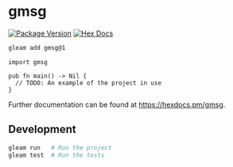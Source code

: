 # gmsg

[![Package Version](https://img.shields.io/hexpm/v/gmsg)](https://hex.pm/packages/gmsg)
[![Hex Docs](https://img.shields.io/badge/hex-docs-ffaff3)](https://hexdocs.pm/gmsg/)

```sh
gleam add gmsg@1
```
```gleam
import gmsg

pub fn main() -> Nil {
  // TODO: An example of the project in use
}
```

Further documentation can be found at <https://hexdocs.pm/gmsg>.

## Development

```sh
gleam run   # Run the project
gleam test  # Run the tests
```
